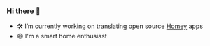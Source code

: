 ### Hi there 👋

- 🛠️ I’m currently working on translating open source [Homey](https://homey.app/) apps
- 😄 I'm a smart home enthusiast
